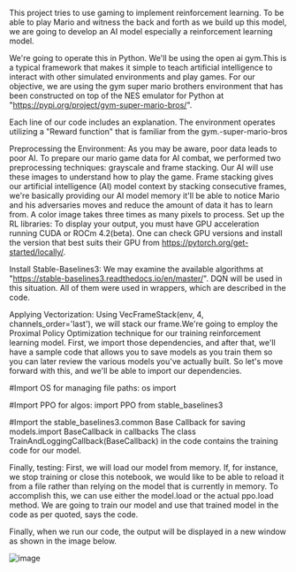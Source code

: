 This project tries to use gaming to implement reinforcement learning. To be able to play Mario and witness the back and forth as we build up this model, we are going to develop an AI model especially a reinforcement learning model.

We're going to operate this in Python. We'll be using the open ai gym.This is a typical framework that makes it simple to teach artificial intelligence to interact with other simulated environments and play games. For our objective, we are using the gym super mario brothers environment that has been constructed on top of the NES emulator for Python at "https://pypi.org/project/gym-super-mario-bros/".

Each line of our code includes an explanation. The environment operates utilizing a "Reward function" that is familiar from the gym.-super-mario-bros

Preprocessing the Environment: As you may be aware, poor data leads to poor AI. To prepare our mario game data for AI combat, we performed two preprocessing techniques: grayscale and frame stacking. Our AI will use these images to understand how to play the game. Frame stacking gives our artificial intelligence (AI) model context by stacking consecutive frames, we're basically providing our AI model memory it'll be able to notice Mario and his adversaries moves and reduce the amount of data it has to learn from. A color image takes three times as many pixels to process.
Set up the RL libraries: To display your output, you must have GPU acceleration running CUDA or ROCm 4.2(beta). One can check GPU versions and install the version that best suits their GPU from https://pytorch.org/get-started/locally/.

Install Stable-Baselines3: We may examine the available algorithms at "https://stable-baselines3.readthedocs.io/en/master/". DQN will be used in this situation. All of them were used in wrappers, which are described in the code.

Applying Vectorization: Using VecFrameStack(env, 4, channels_order='last'), we will stack our frame.We're going to employ the Proximal Policy Optimization technique for our training reinforcement learning model. First, we import those dependencies, and after that, we'll have a sample code that allows you to save models as you train them so you can later review the various models you've actually built. So let's move forward with this, and we'll be able to import our dependencies.

#Import OS for managing file paths: os import

#Import PPO for algos: import PPO from stable_baselines3

#Import the stable_baselines3.common Base Callback for saving models.import BaseCallback in callbacks The class TrainAndLoggingCallback(BaseCallback) in the code contains the training code for our model.

Finally, testing: First, we will load our model from memory. If, for instance, we stop training or close this notebook, we would like to be able to reload it from a file rather than relying on the model that is currently in memory. To accomplish this, we can use either the model.load or the actual ppo.load method. We are going to train our model and use that trained model in the code as per quoted, says the code.

Finally, when we run our code, the output will be displayed in a new window as shown in the image below.

![image](https://user-images.githubusercontent.com/63110030/236347644-a28751d8-0637-4d41-a9a3-e252d28e1324.png)

